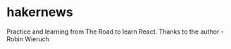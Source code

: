 # hakernews
Practice and learning from The Road to learn React. 
Thanks to the author - Robin Wieruch
